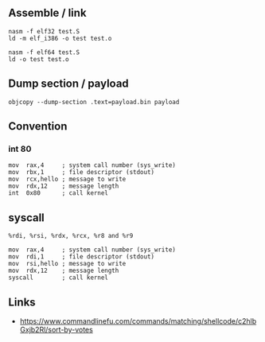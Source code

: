 ## Assemble / link 

```
nasm -f elf32 test.S
ld -m elf_i386 -o test test.o
```

```
nasm -f elf64 test.S
ld -o test test.o
```

## Dump section / payload

```
objcopy --dump-section .text=payload.bin payload
```

## Convention

### int 80

```
mov  rax,4     ; system call number (sys_write)
mov  rbx,1     ; file descriptor (stdout)
mov  rcx,hello ; message to write
mov  rdx,12    ; message length
int  0x80      ; call kernel
```

## syscall

```
%rdi, %rsi, %rdx, %rcx, %r8 and %r9
```

```
mov  rax,4     ; system call number (sys_write)
mov  rdi,1     ; file descriptor (stdout)
mov  rsi,hello ; message to write
mov  rdx,12    ; message length
syscall        ; call kernel
```

## Links

* https://www.commandlinefu.com/commands/matching/shellcode/c2hlbGxjb2Rl/sort-by-votes
